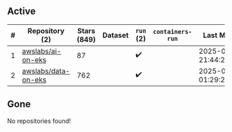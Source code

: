 ## Active
| # | Repository (2) | Stars (849) | Dataset | `run` (2) | `containers-run` | Last Modified |
| --- | --- | --- | --- | --- | --- | --- |
| 1 | [awslabs/ai-on-eks](https://github.com/awslabs/ai-on-eks) | 87 |  | :heavy_check_mark: |  | 2025-06-20 21:44:25+00:00 |
| 2 | [awslabs/data-on-eks](https://github.com/awslabs/data-on-eks) | 762 |  | :heavy_check_mark: |  | 2025-06-27 01:29:25+00:00 |

## Gone
No repositories found!

